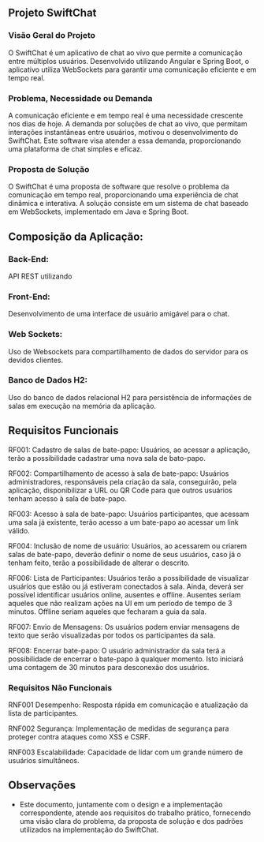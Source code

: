 ## Projeto SwiftChat

### Visão Geral do Projeto
O SwiftChat é um aplicativo de chat ao vivo que permite a comunicação entre múltiplos usuários. Desenvolvido utilizando Angular e Spring Boot, o aplicativo utiliza WebSockets para garantir uma comunicação eficiente e em tempo real.

### Problema, Necessidade ou Demanda
A comunicação eficiente e em tempo real é uma necessidade crescente nos dias de hoje. A demanda por soluções de chat ao vivo, que permitam interações instantâneas entre usuários, motivou o desenvolvimento do SwiftChat. Este software visa atender a essa demanda, proporcionando uma plataforma de chat simples e eficaz.

### Proposta de Solução
O SwiftChat é uma proposta de software que resolve o problema da comunicação em tempo real, proporcionando uma experiência de chat dinâmica e interativa. A solução consiste em um sistema de chat baseado em WebSockets, implementado em Java e Spring Boot.

## Composição da Aplicação:

### Back-End:
API REST utilizando 

### Front-End:
Desenvolvimento de uma interface de usuário amigável para o chat.

### Web Sockets:
Uso de Websockets para compartilhamento de dados do servidor para os devidos clientes.

### Banco de Dados H2:
Uso do banco de dados relacional H2 para persistência de informações de salas em execução na memória da aplicação.

## Requisitos Funcionais

RF001: Cadastro de salas de bate-papo: Usuários, ao acessar a aplicação, terão a possibilidade cadastrar uma nova sala de bato-papo.

RF002: Compartilhamento de acesso à sala de bate-papo: Usuários administradores, responsáveis pela criação da sala, conseguirão, pela aplicação, disponibilizar a URL ou QR Code para que outros usuários tenham acesso à sala de bate-papo.

RF003: Acesso à sala de bate-papo: Usuários participantes, que acessam uma sala já existente, terão acesso a um bate-papo ao acessar um link válido.

RF004: Inclusão de nome de usuário: Usuários, ao acessarem ou criarem salas de bate-papo, deverão definir o nome de seus usuários, caso já o tenham feito, terão a possibilidade de alterar o descrito.

RF006: Lista de Participantes: Usuários terão a possibilidade de visualizar usuários que estão ou já estiveram conectados à sala. Ainda, deverá ser possível identificar usuários online, ausentes e offline. Ausentes seriam aqueles que não realizam ações na UI em um período de tempo de 3 minutos. Offline seriam aqueles que fecharam a guia da sala.

RF007: Envio de Mensagens: Os usuários podem enviar mensagens de texto que serão visualizadas por todos os participantes da sala.

RF008: Encerrar bate-papo: O usuário administrador da sala terá a possibilidade de encerrar o bate-papo à qualquer momento. Isto iniciará uma contagem de 30 minutos para desconexão dos usuários.

### Requisitos Não Funcionais

RNF001 Desempenho: Resposta rápida em comunicação e atualização da lista de participantes.

RNF002 Segurança: Implementação de medidas de segurança para proteger contra ataques como XSS e CSRF.

RNF003 Escalabilidade: Capacidade de lidar com um grande número de usuários simultâneos.

## Observações

- Este documento, juntamente com o design e a implementação correspondente, atende aos requisitos do trabalho prático, fornecendo uma visão clara do problema, da proposta de solução e dos padrões utilizados na implementação do SwiftChat.
